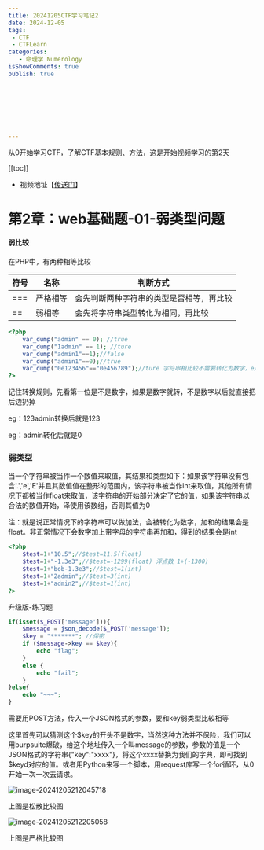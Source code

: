 ```yaml
---
title: 20241205CTF学习笔记2
date: 2024-12-05
tags:
 - CTF
 - CTFLearn
categories:
   - 命理学 Numerology
isShowComments: true
publish: true








---
```


<Boxx/>

从0开始学习CTF，了解CTF基本规则、方法，这是开始视频学习的第2天

[[toc]]

- 视频地址【[传送门](https://www.bilibili.com/video/BV1Lh411F7s8/)】

<!-- more -->

# 第2章：web基础题-01-弱类型问题

#### 弱比较

在PHP中，有两种相等比较

| 符号 | 名称     | 判断方式                                 |
| ---- | -------- | ---------------------------------------- |
| ===  | 严格相等 | 会先判断两种字符串的类型是否相等，再比较 |
| ==   | 弱相等   | 会先将字符串类型转化为相同，再比较       |

```php
<?php
	var_dump("admin" == 0); //true
	var_dump("1admin" == 1); //ture
	var_dump("admin1"==1);//false
	var_dump("admin1"==0);//true
	var_dump("0e123456"=="0e456789");//ture 字符串相比较不需要转化为数字，e是科学计数法，意思0*10多少次方
?>
```

记住转换规则，先看第一位是不是数字，如果是数字就转，不是数字以后就直接把后边扔掉

eg：123admin转换后就是123

eg：admin转化后就是0

### 弱类型

当一个字符串被当作一个数值来取值，其结果和类型如下：如果该字符串没有包含'.','e','E'并且其数值值在整形的范围内，该字符串被当作int来取值，其他所有情况下都被当作float来取值，该字符串的开始部分决定了它的值，如果该字符串以合法的数值开始，泽使用该数组，否则其值为0

注：就是说正常情况下的字符串可以做加法，会被转化为数字，加和的结果会是float。非正常情况下会数字加上带字母的字符串再加和，得到的结果会是int

```php
<?php
	$test=1+"10.5";//$test=11.5(float)
	$test=1+"-1.3e3";//$test=-1299(float) 浮点数 1+(-1300)
	$test=1+"bob-1.3e3";//$test=1(int)
	$test=1+"2admin";//$test=3(int)
	$test=1+"admin2";//$test=1(int)
?>
```

升级版-练习题

```php
if(isset($_POST['message'])){
    $message = json_decode($_POST['message']);
    $key = "*******"; //保密
    if ($message->key == $key){
		echo "flag";
    }
    else {
        echo "fail";
    }
}else{
    echo "~~~";
}
```

需要用POST方法，传入一个JSON格式的参数，要和key弱类型比较相等

这里首先可以猜测这个$key的开头不是数字，当然这种方法并不保险，我们可以用burpsuite爆破，给这个地址传入一个叫message的参数，参数的值是一个JSON格式的字符串{"key":"xxxx"}，将这个xxxx替换为我们的字典，即可找到$keyd对应的值。或者用Python来写一个脚本，用request库写一个for循环，从0开始一次一次去请求。

![image-20241205212045718](/img/ctfLearn/image-20241205212045718.png)

上图是松散比较图

![image-20241205212205058](/img/ctfLearn/image-20241205212205058.png)

上图是严格比较图
